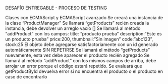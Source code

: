  DESAFÍO ENTREGABLE - PROCESO DE TESTING

Clases con ECMAScript y ECMAScript avanzado
Se creará una instancia de la clase “ProductManager”
Se llamará “getProducts” recién creada la instancia, debe devolver un arreglo vacío []
Se llamará al método “addProduct” con los campos:
title: “producto prueba”
description:”Este es un producto prueba”
price:200,
thumbnail:”Sin imagen”
code:”abc123”,
stock:25
El objeto debe agregarse satisfactoriamente con un id generado automáticamente SIN REPETIRSE
Se llamará el método “getProducts” nuevamente, esta vez debe aparecer el producto recién agregado
Se llamará al método “addProduct” con los mismos campos de arriba, debe arrojar un error porque el código estará repetido.
Se evaluará que getProductById devuelva error si no encuentra el producto o el producto en caso de encontrarlo


